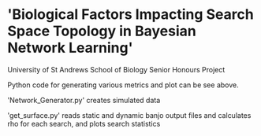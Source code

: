 # 'Biological Factors Impacting Search Space Topology in Bayesian Network Learning'
 University of St Andrews School of Biology Senior Honours Project
 
 Python code for generating various metrics and plot can be see above. 
 
 'Network_Generator.py' creates simulated data
 
 'get_surface.py' reads static and dynamic banjo output files and calculates rho for each search, and plots search statistics
 


